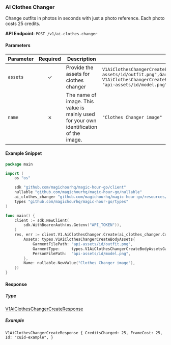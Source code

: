 
### AI Clothes Changer <a name="create"></a>

Change outfits in photos in seconds with just a photo reference. Each photo costs 25 credits.

**API Endpoint**: `POST /v1/ai-clothes-changer`

#### Parameters

| Parameter | Required | Description | Example |
|-----------|:--------:|-------------|--------|
| `assets` | ✓ | Provide the assets for clothes changer | `V1AiClothesChangerCreateBodyAssets {GarmentFilePath: "api-assets/id/outfit.png",GarmentType: V1AiClothesChangerCreateBodyAssetsGarmentTypeEnumUpperBody,PersonFilePath: "api-assets/id/model.png",}` |
| `name` | ✗ | The name of image. This value is mainly used for your own identification of the image. | `"Clothes Changer image"` |

#### Example Snippet

```go
package main

import (
	os "os"

	sdk "github.com/magichourhq/magic-hour-go/client"
	nullable "github.com/magichourhq/magic-hour-go/nullable"
	ai_clothes_changer "github.com/magichourhq/magic-hour-go/resources/v1/ai_clothes_changer"
	types "github.com/magichourhq/magic-hour-go/types"
)

func main() {
	client := sdk.NewClient(
		sdk.WithBearerAuth(os.Getenv("API_TOKEN")),
	)
	res, err := client.V1.AiClothesChanger.Create(ai_clothes_changer.CreateRequest{
		Assets: types.V1AiClothesChangerCreateBodyAssets{
			GarmentFilePath: "api-assets/id/outfit.png",
			GarmentType:     types.V1AiClothesChangerCreateBodyAssetsGarmentTypeEnumUpperBody,
			PersonFilePath:  "api-assets/id/model.png",
		},
		Name: nullable.NewValue("Clothes Changer image"),
	})
}

```

#### Response

##### Type
[V1AiClothesChangerCreateResponse](/types/v1_ai_clothes_changer_create_response.go)

##### Example
`V1AiClothesChangerCreateResponse {
CreditsCharged: 25,
FrameCost: 25,
Id: "cuid-example",
}`
